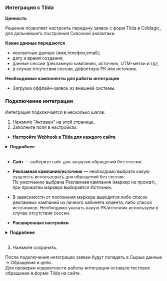 ### Интеграция с Tilda <br />

**Ценность**   <br />

Решение позволяет настроить передачу заявок с форм Tilda в CoMagic, для дальнейшего построения Сквозной аналитики. <br />

 **Какие данные передаются**  <br />
  
- контактные данные (имя,телефон,email);
- дату и время создания;
- данные сессии (рекламную кампанию, источник, UTM-метки и тд);
- в случае отсутствия сессии, дефолтную РК или источник.  <br />

**Необходимые кампоненты для работы интеграции** <br />  
- Загрузка оффлайн-заявок из внешней системы. <br />


### Подключение интеграции  <br />

Интеграция подключается в несколько шагов: <br />

1. Нажмите "Активен" на этой странице. <br />
2. Заполните поля в настройках.  <br /> 

- **Настройте Webhook в Tilda для каждого сайта**<br />

<details>
 <summary style="font-weight:bold;"> Подробнее </summary> <br />
   
   - Копируем сгенерированный URL из интерфейса Маркетплейса CoMagic/UIS, переходим в личный кабинет Тильды и добавляем вебхук на данный URL.
   - Выбираем нужный сайт, переходим в Настройки сайта-> Формы ->Webhooks
     -  Проставляем настройку "Посылать Cookies"
     -  Сохраняем настройки и применяем их ко всем формам. 
     -  После этого необходимо переопубликовать все страницы сайта

![image](tilda.gif) 

</details> 
<br />

 - **Сайт** — выберите сайт для загрузки обращений без сессии. <br />
  
 - **Рекламная кампания/источник** — необходимо выбрать какую сущность использовать для обращений без сессии. <br />
По умолчанию выбрана Рекламная кампания (маркер не прожат), при прожатии маркера выбирается Источник. <br />

- В зависимости от положения маркера выводится либо список рекламных кампаний из личного кабинета клиента, либо список источников. Необходимо указать какую РК/источник используем в случае отсутствия сессии. <br />

- **Расширенные настройки** <br />

<details>
  <summary style="font-weight:bold;"> Подробнее </summary> <br />

- **Устанавливать теги** — при прожатии маркера выведется дополнительная настройка с выбором тега(ов). Выбранный тег(и) будут проставляться на все обращения из Тильды.
- **Игнорировать сессию** — при прожатии все обращения будут загружаться принудительно в выбранную клиентом дефолтную РК или источник (в зависимости от выбранных ниже значений)

</details> 
<br />

3. Нажмите сохранить. <br />

После подключения интеграции заявки будут попадать в  Сырые данные -> Обращения и цели.  <br />
Для проверки корректности работы интеграции оставьте тестовое обращение в форме Tilda на сайте. <br />




